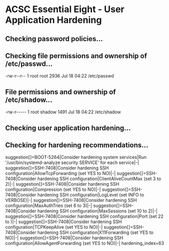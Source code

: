 # ACSC Essential Eight - User Application Hardening
## Checking password policies...
## Checking file permissions and ownership of /etc/passwd...
-rw-r--r-- 1 root root 2936 Jul 18 04:22 /etc/passwd
## File permissions and ownership of /etc/shadow...
-rw-r----- 1 root shadow 1491 Jul 18 04:22 /etc/shadow
## Checking user application hardening...
## Checking for hardening recommendations...
suggestion[]=BOOT-5264|Consider hardening system services|Run '/usr/bin/systemd-analyze security SERVICE' for each service|-|
suggestion[]=SSH-7408|Consider hardening SSH configuration|AllowTcpForwarding (set YES to NO)|-|
suggestion[]=SSH-7408|Consider hardening SSH configuration|ClientAliveCountMax (set 3 to 2)|-|
suggestion[]=SSH-7408|Consider hardening SSH configuration|Compression (set YES to NO)|-|
suggestion[]=SSH-7408|Consider hardening SSH configuration|LogLevel (set INFO to VERBOSE)|-|
suggestion[]=SSH-7408|Consider hardening SSH configuration|MaxAuthTries (set 6 to 3)|-|
suggestion[]=SSH-7408|Consider hardening SSH configuration|MaxSessions (set 10 to 2)|-|
suggestion[]=SSH-7408|Consider hardening SSH configuration|Port (set 22 to )|-|
suggestion[]=SSH-7408|Consider hardening SSH configuration|TCPKeepAlive (set YES to NO)|-|
suggestion[]=SSH-7408|Consider hardening SSH configuration|X11Forwarding (set YES to NO)|-|
suggestion[]=SSH-7408|Consider hardening SSH configuration|AllowAgentForwarding (set YES to NO)|-|
hardening_index=63
